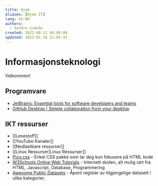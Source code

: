 ```yaml
---
title: Hjem
aliases: [Hjem IT]
lang: nb-NO
authors:
  - Sondre Grønås
created: 2022-08-12 04:00:00
updated: 2023-01-16 21:05:43
---
```

# Informasjonsteknologi
Velkommen!

## Programvare
- [JetBrains: Essential tools for software developers and teams](https://www.jetbrains.com/)
- [GitHub Desktop | Simple collaboration from your desktop](https://desktop.github.com/)

## IKT ressurser
- [[Lesestoff]]
- [[YouTube Kanaler]]
- [[Nedlastbare ressurser]]
- [[Linux Ressurser|Linux Ressurser]]
- [Pico.css](https://picocss.com/) - Enkel CSS pakke som lar deg kun fokusere på HTML kode
- [W3Schools Online Web Tutorials](https://w3schools.com) - Internett skolen, alt mulig rart fra HTML, Javascript, Database, Programmering
- [Awesome Public Datasets](https://github.com/awesomedata/awesome-public-datasets) - Åpent register av tilgjengelige datasett i ulike kategorier.
